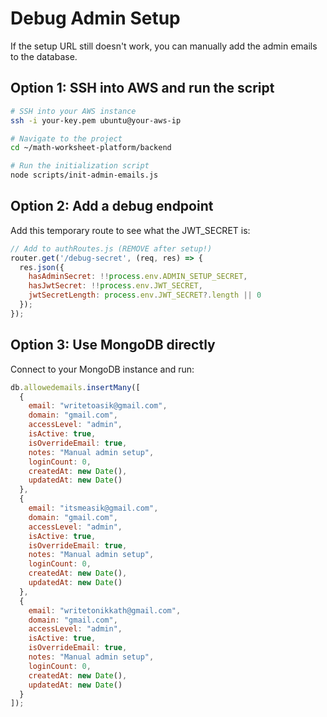 # Debug Admin Setup

If the setup URL still doesn't work, you can manually add the admin emails to the database.

## Option 1: SSH into AWS and run the script
```bash
# SSH into your AWS instance
ssh -i your-key.pem ubuntu@your-aws-ip

# Navigate to the project
cd ~/math-worksheet-platform/backend

# Run the initialization script
node scripts/init-admin-emails.js
```

## Option 2: Add a debug endpoint
Add this temporary route to see what the JWT_SECRET is:

```javascript
// Add to authRoutes.js (REMOVE after setup!)
router.get('/debug-secret', (req, res) => {
  res.json({
    hasAdminSecret: !!process.env.ADMIN_SETUP_SECRET,
    hasJwtSecret: !!process.env.JWT_SECRET,
    jwtSecretLength: process.env.JWT_SECRET?.length || 0
  });
});
```

## Option 3: Use MongoDB directly
Connect to your MongoDB instance and run:
```javascript
db.allowedemails.insertMany([
  {
    email: "writetoasik@gmail.com",
    domain: "gmail.com", 
    accessLevel: "admin",
    isActive: true,
    isOverrideEmail: true,
    notes: "Manual admin setup",
    loginCount: 0,
    createdAt: new Date(),
    updatedAt: new Date()
  },
  {
    email: "itsmeasik@gmail.com",
    domain: "gmail.com",
    accessLevel: "admin", 
    isActive: true,
    isOverrideEmail: true,
    notes: "Manual admin setup",
    loginCount: 0,
    createdAt: new Date(),
    updatedAt: new Date()
  },
  {
    email: "writetonikkath@gmail.com",
    domain: "gmail.com",
    accessLevel: "admin",
    isActive: true, 
    isOverrideEmail: true,
    notes: "Manual admin setup",
    loginCount: 0,
    createdAt: new Date(),
    updatedAt: new Date()
  }
]);
```